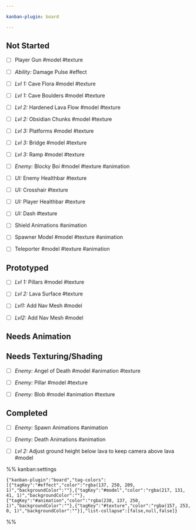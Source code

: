```yaml
---

kanban-plugin: board

---
```


## Not Started

- [ ] Player Gun #model #texture
- [ ] *Ability:* Damage Pulse #effect
- [ ] *Lvl 1:* Cave Flora #model #texture
- [ ] *Lvl 1:* Cave Boulders #model #texture
- [ ] *Lvl 2:* Hardened Lava Flow #model #texture
- [ ] *Lvl 2:* Obsidian Chunks #model #texture
- [ ] *Lvl 3:* Platforms #model #texture
- [ ] *Lvl 3:* Bridge #model #texture
- [ ] *Lvl 3:* Ramp #model #texture
- [ ] *Enemy:* Blocky Boi #model #texture #animation
- [ ] *UI:* Enemy Healthbar #texture
- [ ] *UI:* Crosshair #texture
- [ ] *UI:* Player Healthbar #texture
- [ ] *UI:* Dash #texture
- [ ] Shield Animations #animation
- [ ] Spawner Model #model #texture #animation
- [ ] Teleporter #model #texture #animation


## Prototyped

- [ ] *Lvl 1:* Pillars #model #texture
- [ ] *Lvl 2:* Lava Surface #texture
- [ ] *Lvl1:* Add Nav Mesh #model
- [ ] *Lvl2:* Add Nav Mesh #model


## Needs Animation



## Needs Texturing/Shading

- [ ] *Enemy:* Angel of Death #model #animation #texture
- [ ] *Enemy:* Pillar #model #texture
- [ ] *Enemy:* Blob #model #animation #texture


## Completed

- [ ] *Enemy:* Spawn Animations #animation
- [ ] *Enemy:* Death Animations #animation
- [ ] *Lvl 2:* Adjust ground height below lava to keep camera above lava #model




%% kanban:settings
```
{"kanban-plugin":"board","tag-colors":[{"tagKey":"#effect","color":"rgba(137, 250, 209, 1)","backgroundColor":""},{"tagKey":"#model","color":"rgba(217, 131, 41, 1)","backgroundColor":""},{"tagKey":"#animation","color":"rgba(238, 137, 250, 1)","backgroundColor":""},{"tagKey":"#texture","color":"rgba(157, 253, 0, 1)","backgroundColor":""}],"list-collapse":[false,null,false]}
```
%%